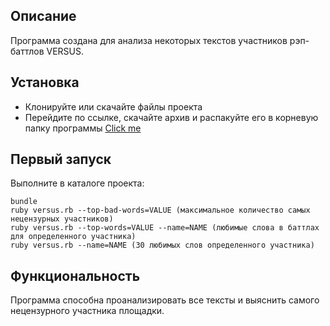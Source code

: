 ## Описание

Программа создана для анализа некоторых текстов участников рэп-баттлов VERSUS.

## Установка

+ Клонируйте или скачайте файлы проекта
+ Перейдите по ссылке, скачайте архив и распакуйте его в корневую папку программы
[Click me](https://drive.google.com/file/d/1qFdNe6ggZHW1hCa3klNgQIbHVMdWanJf/view)

## Первый запуск

Выполните в каталоге проекта:

```
bundle
ruby versus.rb --top-bad-words=VALUE (максимальное количество самых нецензурных участников)
ruby versus.rb --top-words=VALUE --name=NAME (любимые слова в баттлах для определенного участника)
ruby versus.rb --name=NAME (30 любимых слов определенного участника)
```

## Функциональность

Программа способна проанализировать все тексты и выяснить самого нецензурного участника площадки.
